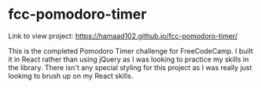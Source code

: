 # fcc-pomodoro-timer

Link to view project: https://hamaad102.github.io/fcc-pomodoro-timer/

This is the completed Pomodoro Timer challenge for FreeCodeCamp. I built it in React rather than using jQuery as I was looking to practice my skills in the library. There isn't any special styling for this project as I was really just looking to brush up on my React skills.
